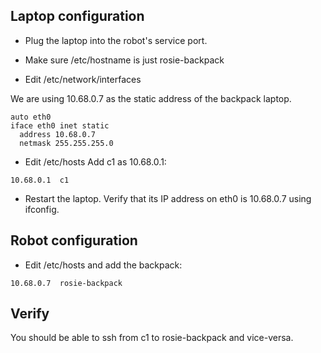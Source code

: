 ## Laptop configuration
- Plug the laptop into the robot's service port.

- Make sure /etc/hostname is just rosie-backpack

- Edit /etc/network/interfaces

We are using 10.68.0.7 as the static address of the backpack laptop.
```
auto eth0
iface eth0 inet static
  address 10.68.0.7
  netmask 255.255.255.0
```

- Edit /etc/hosts
Add c1 as 10.68.0.1:
```
10.68.0.1  c1
```

- Restart the laptop. Verify that its IP address on eth0 is 10.68.0.7 using ifconfig.

## Robot configuration
- Edit /etc/hosts and add the backpack:
```
10.68.0.7  rosie-backpack
```

## Verify
You should be able to ssh from c1 to rosie-backpack and vice-versa.

